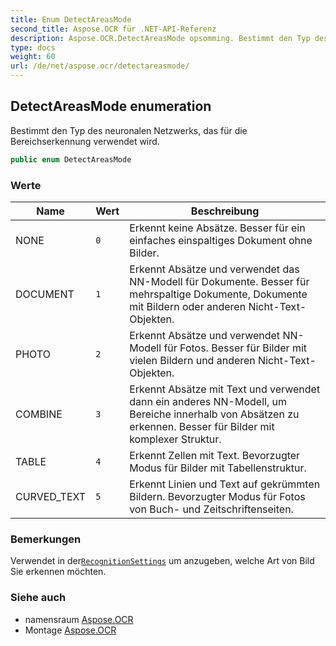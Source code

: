 ```yaml
---
title: Enum DetectAreasMode
second_title: Aspose.OCR für .NET-API-Referenz
description: Aspose.OCR.DetectAreasMode opsomming. Bestimmt den Typ des neuronalen Netzwerks das für die Bereichserkennung verwendet wird.
type: docs
weight: 60
url: /de/net/aspose.ocr/detectareasmode/
---
```

## DetectAreasMode enumeration

Bestimmt den Typ des neuronalen Netzwerks, das für die Bereichserkennung verwendet wird.

```csharp
public enum DetectAreasMode
```

### Werte

| Name | Wert | Beschreibung |
| --- | --- | --- |
| NONE | `0` | Erkennt keine Absätze. Besser für ein einfaches einspaltiges Dokument ohne Bilder. |
| DOCUMENT | `1` | Erkennt Absätze und verwendet das NN-Modell für Dokumente. Besser für mehrspaltige Dokumente, Dokumente mit Bildern oder anderen Nicht-Text-Objekten. |
| PHOTO | `2` | Erkennt Absätze und verwendet NN-Modell für Fotos. Besser für Bilder mit vielen Bildern und anderen Nicht-Text-Objekten. |
| COMBINE | `3` | Erkennt Absätze mit Text und verwendet dann ein anderes NN-Modell, um Bereiche innerhalb von Absätzen zu erkennen. Besser für Bilder mit komplexer Struktur. |
| TABLE | `4` | Erkennt Zellen mit Text. Bevorzugter Modus für Bilder mit Tabellenstruktur. |
| CURVED_TEXT | `5` | Erkennt Linien und Text auf gekrümmten Bildern. Bevorzugter Modus für Fotos von Buch- und Zeitschriftenseiten. |

### Bemerkungen

Verwendet in der[`RecognitionSettings`](../recognitionsettings/) um anzugeben, welche Art von Bild Sie erkennen möchten.

### Siehe auch

* namensraum [Aspose.OCR](../../aspose.ocr/)
* Montage [Aspose.OCR](../../)


